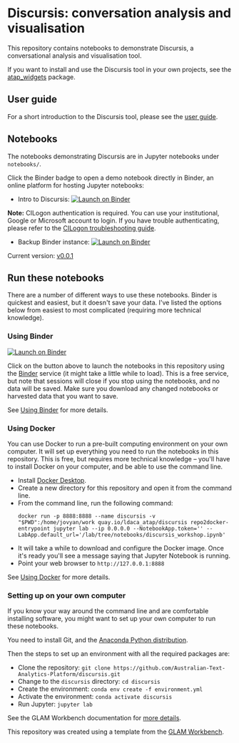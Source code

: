 # Discursis: conversation analysis and visualisation

This repository contains notebooks to demonstrate Discursis, a conversational
analysis and visualisation tool.

If you want to install and use the Discursis tool in your own projects, see 
the [atap_widgets](https://github.com/Australian-Text-Analytics-Platform/atap_widgets)
package.

## User guide

For a short introduction to the Discursis tool, please see the [user guide](https://raw.githubusercontent.com/Australian-Text-Analytics-Platform/discursis/master/docs/Discursis%20User%20Guide.pdf).

## Notebooks

The notebooks demonstrating Discursis are in Jupyter notebooks under `notebooks/`.

Click the Binder badge to open a demo notebook directly in Binder, an online platform for hosting
Jupyter notebooks:

* Intro to Discursis: [![Launch on Binder](https://mybinder.org/badge_logo.svg)](https://binderhub.atap-binder.cloud.edu.au/v2/gh/Australian-Text-Analytics-Platform/discursis/master/?urlpath=lab/tree/notebooks/discursis_demo.ipynb)

<b>Note:</b> CILogon authentication is required. You can use your institutional, Google or Microsoft account to login. If you have trouble authenticating, please refer to the [CILogon troubleshooting guide](cilogon-troubleshooting.pdf).

* Backup Binder instance: [![Launch on Binder](https://mybinder.org/badge_logo.svg)](https://notebooks.gesis.org/binder/v2/gh/Australian-Text-Analytics-Platform/discursis/master/?urlpath=lab/tree/notebooks/discursis_demo.ipynb)

Current version: [v0.0.1](https://github.com/Australian-Text-Analytics-Platform/discursis/releases/tag/v0.0.1)

<!-- START RUN INFO -->


## Run these notebooks

There are a number of different ways to use these notebooks. Binder is quickest and easiest, but it doesn't save your data. I've listed the options below from easiest to most complicated (requiring more technical knowledge).

### Using Binder

[![Launch on Binder](https://mybinder.org/badge_logo.svg)](https://binderhub.atap-binder.cloud.edu.au/v2/gh/Australian-Text-Analytics-Platform/discursis/master/?urlpath=lab/tree/index.md)

Click on the button above to launch the notebooks in this repository using the [Binder](https://mybinder.org/) service (it might take a little while to load). This is a free service, but note that sessions will close if you stop using the notebooks, and no data will be saved. Make sure you download any changed notebooks or harvested data that you want to save.

See [Using Binder](https://glam-workbench.net/using-binder/) for more details.


### Using Docker

You can use Docker to run a pre-built computing environment on your own computer. It will set up everything you need to run the notebooks in this repository. This is free, but requires more technical knowledge – you'll have to install Docker on your computer, and be able to use the command line.

* Install [Docker Desktop](https://docs.docker.com/get-docker/).
* Create a new directory for this repository and open it from the command line.
* From the command line, run the following command:  
  ```
  docker run -p 8888:8888 --name discursis -v "$PWD":/home/jovyan/work quay.io/ldaca_atap/discursis repo2docker-entrypoint jupyter lab --ip 0.0.0.0 --NotebookApp.token='' --LabApp.default_url='/lab/tree/notebooks/discursis_workshop.ipynb'
  ```
* It will take a while to download and configure the Docker image. Once it's ready you'll see a message saying that Jupyter Notebook is running.
* Point your web browser to `http://127.0.0.1:8888`

See [Using Docker](https://glam-workbench.net/using-docker/) for more details.

### Setting up on your own computer

If you know your way around the command line and are comfortable installing software, you might want to set up your own computer to run these notebooks.

You need to install Git, and the [Anaconda Python distribution](https://www.anaconda.com/products/distribution).

Then the steps to set up an environment with all the required packages are:

* Clone the repository: `git clone https://github.com/Australian-Text-Analytics-Platform/discursis.git`
* Change to the `discursis` directory: `cd discursis`
* Create the environment: `conda env create -f environment.yml`
* Activate the environment: `conda activate discursis`
* Run Jupyter: `jupyter lab`

See the GLAM Workbench documentation for [more details](https://glam-workbench.net/getting-started/#using-python-on-your-own-computer).

<!-- END RUN INFO -->

This repository was created using a template from the [GLAM Workbench](https://glam-workbench.net/).
